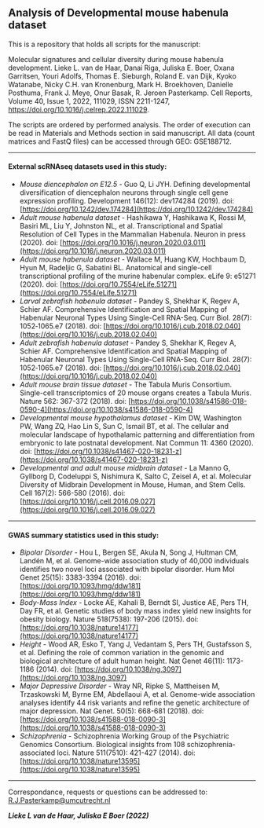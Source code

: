 ## Analysis of Developmental mouse habenula dataset ##

This is a repository that holds all scripts for the manuscript:

Molecular signatures and cellular diversity during mouse habenula development. 
Lieke L. van de Haar, Danai Riga, Juliska E. Boer, Oxana Garritsen, Youri Adolfs, Thomas E. Sieburgh, Roland E. van Dijk, Kyoko Watanabe, Nicky C.H. van Kronenburg, Mark H. Broekhoven, Danielle Posthuma, Frank J. Meye, Onur Basak, R. Jeroen Pasterkamp. Cell Reports, Volume 40, Issue 1, 2022, 111029, ISSN 2211-1247, https://doi.org/10.1016/j.celrep.2022.111029.

The scripts are ordered by performed analysis. The order of execution can be read in Materials and Methods section in said manuscript.
All data (count matrices and FastQ files) can be accessed through GEO: GSE188712.

----------

#### External scRNAseq datasets used in this study: ####

- *Mouse diencephalon on E12.5* - Guo Q, Li JYH. Defining developmental diversification of diencephalon neurons through single cell gene expression profiling. Development 146(12): dev174284 (2019). doi: [https://doi.org/10.1242/dev.174284](https://doi.org/10.1242/dev.174284)
- *Adult mouse habenula dataset* - Hashikawa Y, Hashikawa K, Rossi M, Basiri ML, Liu Y, Johnston NL, et al. Transcriptional and Spatial Resolution of Cell Types in the Mammalian Habenula. Neuron in press (2020). doi: [https://doi.org/10.1016/j.neuron.2020.03.011](https://doi.org/10.1016/j.neuron.2020.03.011)
- *Adult mouse habenula dataset* - Wallace M, Huang KW, Hochbaum D, Hyun M, Radeljic G, Sabatini BL. Anatomical and single-cell transcriptional profiling of the murine habenular complex. eLife 9: e51271 (2020). doi: [https://doi.org/10.7554/eLife.51271](https://doi.org/10.7554/eLife.51271)
- *Larval zebrafish habenula dataset* - Pandey S, Shekhar K, Regev A, Schier AF. Comprehensive Identification and Spatial Mapping of Habenular Neuronal Types Using Single-Cell RNA-Seq. Curr Biol. 28(7): 1052‐1065.e7 (2018). doi: [https://doi.org/10.1016/j.cub.2018.02.040](https://doi.org/10.1016/j.cub.2018.02.040)
- *Adult zebrafish habenula dataset* - Pandey S, Shekhar K, Regev A, Schier AF. Comprehensive Identification and Spatial Mapping of Habenular Neuronal Types Using Single-Cell RNA-Seq. Curr Biol. 28(7): 1052‐1065.e7 (2018). doi: [https://doi.org/10.1016/j.cub.2018.02.040](https://doi.org/10.1016/j.cub.2018.02.040)
- *Adult mouse brain tissue dataset* - The Tabula Muris Consortium. Single-cell transcriptomics of 20 mouse organs creates a Tabula Muris. Nature 562: 367-372 (2018). doi: [https://doi.org/10.1038/s41586-018-0590-4](https://doi.org/10.1038/s41586-018-0590-4)
- *Developmental mouse hypothalamus dataset* - Kim DW, Washington PW, Wang ZQ, Hao Lin S, Sun C, Ismail BT, et al. The cellular and molecular landscape of hypothalamic patterning and differentiation from embryonic to late postnatal development. Nat Commun 11: 4360 (2020). doi: [https://doi.org/10.1038/s41467-020-18231-z](https://doi.org/10.1038/s41467-020-18231-z)
- *Developmental and adult mouse midbrain dataset* - La Manno G, Gyllborg D, Codeluppi S, Nishimura K, Salto C, Zeisel A, et al. Molecular Diversity of Midbrain Development in Mouse, Human, and Stem Cells. Cell 167(2): 566-580 (2016). doi: [https://doi.org/10.1016/j.cell.2016.09.027](https://doi.org/10.1016/j.cell.2016.09.027)

----------

#### GWAS summary statistics used in this study: ####

- *Bipolar Disorder* - Hou L, Bergen SE, Akula N, Song J, Hultman CM, Landén M, et al. Genome-wide association study of 40,000 individuals identifies two novel loci associated with bipolar disorder. Hum Mol Genet 25(15): 3383-3394 (2016). doi: [https://doi.org/10.1093/hmg/ddw181](https://doi.org/10.1093/hmg/ddw181)
- *Body-Mass Index* - Locke AE, Kahali B, Berndt SI, Justice AE, Pers TH, Day FR, et al. Genetic studies of body mass index yield new insights for obesity biology. Nature 518(7538): 197-206 (2015). doi: [https://doi.org/10.1038/nature14177](https://doi.org/10.1038/nature14177)
- *Height* - Wood AR, Esko T, Yang J, Vedantam S, Pers TH, Gustafsson S, et al. Defining the role of common variation in the genomic and biological architecture of adult human height. Nat Genet 46(11): 1173-1186 (2014). doi: [https://doi.org/10.1038/ng.3097](https://doi.org/10.1038/ng.3097)
- *Major Depressive Disorder* - Wray NR, Ripke S, Mattheisen M, Trzaskowski M, Byrne EM, Abdellaoui A, et al. Genome-wide association analyses identify 44 risk variants and refine the genetic architecture of major depression. Nat Genet. 50(5): 668-681 (2018). doi: [https://doi.org/10.1038/s41588-018-0090-3](https://doi.org/10.1038/s41588-018-0090-3)
- *Schizophrenia* - Schizophrenia Working Group of the Psychiatric Genomics Consortium. Biological insights from 108 schizophrenia-associated loci. Nature 511(7510): 421-427 (2014). doi: [https://doi.org/10.1038/nature13595](https://doi.org/10.1038/nature13595)



----------


Correspondance, requests or questions can be addressed to: R.J.Pasterkamp@umcutrecht.nl

***Lieke L van de Haar, Juliska E Boer (2022)***
